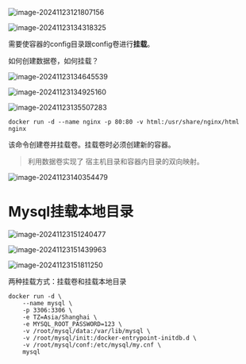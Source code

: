 ![image-20241123121807156](D:\md_image\image-20241123121807156.png)

![image-20241123134318325](D:\md_image\image-20241123134318325.png)

需要使容器的config目录跟config卷进行**挂载**。



如何创建数据卷，如何挂载？

![image-20241123134645539](D:\md_image\image-20241123134645539.png)

![image-20241123134925160](D:\md_image\image-20241123134925160.png)

 ![image-20241123135507283](D:\md_image\image-20241123135507283.png)

```shell
docker run -d --name nginx -p 80:80 -v html:/usr/share/nginx/html nginx
```

该命令创建卷并挂载卷。挂载卷时必须创建新的容器。



> 利用数据卷实现了 宿主机目录和容器内目录的双向映射。

![image-20241123140354479](D:\md_image\image-20241123140354479.png)

# Mysql挂载本地目录

 ![image-20241123151240477](D:\md_image\image-20241123151240477.png)

 ![image-20241123151439963](D:\md_image\image-20241123151439963.png)

![image-20241123151811250](D:\md_image\image-20241123151811250.png)



两种挂载方式：挂载卷和挂载本地目录

```shell
docker run -d \
    --name mysql \
    -p 3306:3306 \
    -e TZ=Asia/Shanghai \
    -e MYSQL_ROOT_PASSWORD=123 \
    -v /root/mysql/data:/var/lib/mysql \
    -v /root/mysql/init:/docker-entrypoint-initdb.d \
    -v /root/mysql/conf:/etc/mysql/my.cnf \
    mysql

```

